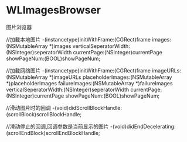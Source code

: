 # WLImagesBrowser
图片浏览器

//加载本地图片
-(instancetype)initWithFrame:(CGRect)frame
                      images:(NSMutableArray *)images
      verticalSeperatorWidth:(NSInteger)seperatorWidth
                 currentPage:(NSInteger)currentPage
                 showPageNum:(BOOL)showPageNum;

//加载网络图片
-(instancetype)initWithFrame:(CGRect)frame
                   imageURLs:(NSMutableArray *)imageURLs
           placeholderImages:(NSMutableArray *)placeholderImages
               failureImages:(NSMutableArray *)failureImages
      verticalSeperatorWidth:(NSInteger)seperatorWidth
                 currentPage:(NSInteger)currentPage
                 showPageNum:(BOOL)showPageNum;

//滑动图片时的回调
-(void)didScrollBlockHandle:(scrollBlock)scrollBlockHandle;

//滑动停止的回调,回调参数是当前显示的图片
-(void)didEndDecelerating:(scrollEndBlock)scrollEndBlockHandle;
